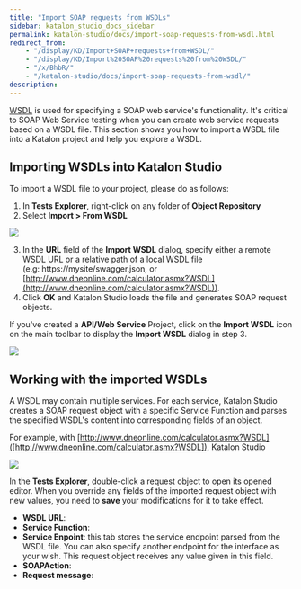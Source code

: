 ```yaml
---
title: "Import SOAP requests from WSDLs" 
sidebar: katalon_studio_docs_sidebar
permalink: katalon-studio/docs/import-soap-requests-from-wsdl.html 
redirect_from:
    - "/display/KD/Import+SOAP+requests+from+WSDL/"
    - "/display/KD/Import%20SOAP%20requests%20from%20WSDL/"
    - "/x/BhbR/"
    - "/katalon-studio/docs/import-soap-requests-from-wsdl/"
description: 
---
```


[WSDL](https://www.w3.org/TR/wsdl/) is used for specifying a SOAP web service's functionality. It's critical to SOAP Web Service testing when you can create web service requests based on a WSDL file. This section shows you how to import a WSDL file into a Katalon project and help you explore a WSDL.

## Importing WSDLs into Katalon Studio

To import a WSDL file to your project, please do as follows:

1. In **Tests Explorer**, right-click on any folder of **Object Repository**
2. Select **Import > From WSDL**
<img src="https://github.com/katalon-studio/docs-images/raw/master/katalon-studio/docs/import-soap-requests-from-wsdl/import-wsdl-rightclick.png">

3. In the **URL** field of the **Import WSDL** dialog, specify either a remote WSDL URL or a relative path of a local WSDL file (e.g: https://mysite/swagger.json, or [http://www.dneonline.com/calculator.asmx?WSDL](http://www.dneonline.com/calculator.asmx?WSDL)).
4. Click **OK** and Katalon Studio loads the file and generates SOAP request objects.

If you've created a **API/Web Service** Project, click on the **Import WSDL** icon on the main toolbar to display the **Import WSDL** dialog in step 3.

<img src="https://github.com/katalon-studio/docs-images/raw/master/katalon-studio/docs/import-soap-requests-from-wsdl/import-wsdl-icon.png">

## Working with the imported WSDLs

A WSDL may contain multiple services. For each service, Katalon Studio creates a SOAP request object with a specific Service Function and parses the specified WSDL's content into corresponding fields of an object.

For example, with [http://www.dneonline.com/calculator.asmx?WSDL]([http://www.dneonline.com/calculator.asmx?WSDL]), Katalon Studio

<img src="https://github.com/katalon-studio/docs-images/raw/master/katalon-studio/docs/import-soap-requests-from-wsdl/objects.png">

In the **Tests Explorer**, double-click a request object to open its opened editor. When you override any fields of the imported request object with new values, you need to **save** your modifications for it to take effect.

* **WSDL URL**:
* **Service Function**:
* **Service Enpoint**: this tab stores the service endpoint parsed from the WSDL file. You can also specify another endpoint for the interface as your wish. This request object receives any value given in this field.
* **SOAPAction**:
* **Request message**:
